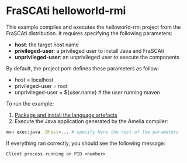 # FraSCAti helloworld-rmi

This example compiles and executes the helloworld-rmi project from the FraSCAti distribution. It requires specifying the following parameters:

- __host__: the target host name
- __privileged-user__: a privileged user to install Java and FraSCAti
- __unprivileged-user__: an unprivileged user to execute the components

By default, the project pom defines these parameters as follow:

- host = localhost
- privileged-user = root
- unprivileged-user = ${user.name} # the user running maven

To run the example:

1. [Package and install the language artefacts](/README.md#compiling-from-sources)
2. Execute the Java application generated by the Amelia compiler:

```bash
mvn exec:java -Dhost=... # specify here the rest of the parameters
```

If everything ran correctly, you should see the following message:

```
Client process running on PID <number>
```
